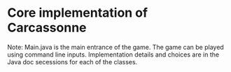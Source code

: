 # Core implementation of Carcassonne

Note: Main.java is the main entrance of the game. The game can be played using command line inputs. Implementation details and choices are in the Java doc secessions for each of the classes.